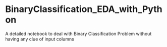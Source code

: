 # BinaryClassification_EDA_with_Python
A detailed notebook to deal with Binary Classification Problem without having any clue of input columns
